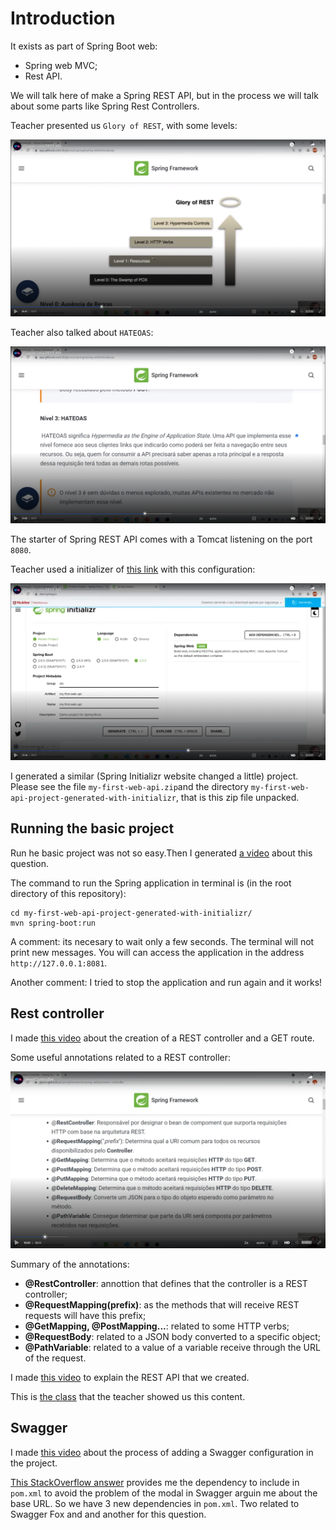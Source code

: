 # Introduction

It exists as part of Spring Boot web:

- Spring web MVC;
- Rest API.

We will talk here of make a Spring REST API, but in the process we will talk about some parts like Spring Rest Controllers.

Teacher presented us `Glory of REST`, with some levels:

![levels - glory of rest](images/glory-of-rest-levels.png)

Teacher also talked about `HATEOAS`:

![hateoas](images/hateoas.png)

The starter of Spring REST API comes with a Tomcat listening on the port `8080`.

Teacher used a initializer of [this link](http://start.spring.io) with this configuration:

![Initializer used](images/initializr-used.png)

I generated a similar (Spring Initializr website changed a little) project. Please see the file `my-first-web-api.zip`and the directory `my-first-web-api-project-generated-with-initializr`, that is this zip file unpacked.


## Running the basic project

Run he basic project was not so easy.Then I generated [a video](https://youtu.be/jAd0SjAaUgQ) about this question.

The command to run the Spring application in terminal is (in the root directory of this repository):

```
cd my-first-web-api-project-generated-with-initializr/
mvn spring-boot:run
```

A comment: its necesary to wait only a few seconds. The terminal will not print new messages. You will can access the application in the address `http://127.0.0.1:8081`.

Another comment: I tried to stop the application and run again and it works!


## Rest controller

I made [this video](https://youtu.be/HM3XCLFhtEg) about the creation of a REST controller and a GET route.

Some useful annotations related to a REST controller:

![some annotations](images/some-annotations.png)


Summary of the annotations:

- **@RestController**: annottion that defines that the controller is a REST controller;
- **@RequestMapping(prefix)**: as the methods that will receive REST requests will have this prefix;
- **@GetMapping, @PostMapping...**: related to some HTTP verbs;
- **@RequestBody**: related to a JSON body converted to a specific object;
- **@PathVariable**: related to a value of a variable receive through the URL of the request.

I made [this video](https://youtu.be/zP5PCH5asPQ) to explain the REST API that we created.

This is [the class](https://web.dio.me/course/criando-uma-api-rest-documentada-com-spring-web-e-swagger/learning/ce0b0876-dae5-49b8-986d-d1bc9781d96c?back=/track/coding-the-future-claro-java-spring-boot&tab=undefined&moduleId=undefined) that the teacher showed us this content.


## Swagger

I made [this video](https://youtu.be/UlXf0bZ4QKY) about the process of adding a Swagger configuration in the project.

[This StackOverflow answer](https://stackoverflow.com/a/77964227) provides me the dependency to include in `pom.xml` to avoid the problem of the modal in Swagger arguin me about the base URL. So we have 3 new dependencies in `pom.xml`. Two related to Swagger Fox and and another for this question.
